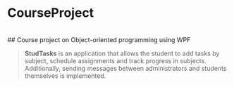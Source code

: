 # **CourseProject**
<br>
## Course project on Object-oriented programming using WPF

> **StudTasks** is an application that allows the student to add tasks by subject, schedule assignments and track progress in subjects. Additionally, sending messages between administrators and students themselves is implemented.
